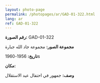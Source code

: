```yaml
---
layout: photo-page
permalink: /photopages/ar/GAD-01-322.html
lang: ar
ref: GAD-01-322
---
```


**رقم الصورة:** GAD-01-322

**مجموعة الصور:** مجموعة جاد الله جبارة

**تاريخ:** 1956-1960s

**مكان:**

**وصف:** جمهور في احتفال عيد الاستقلال
